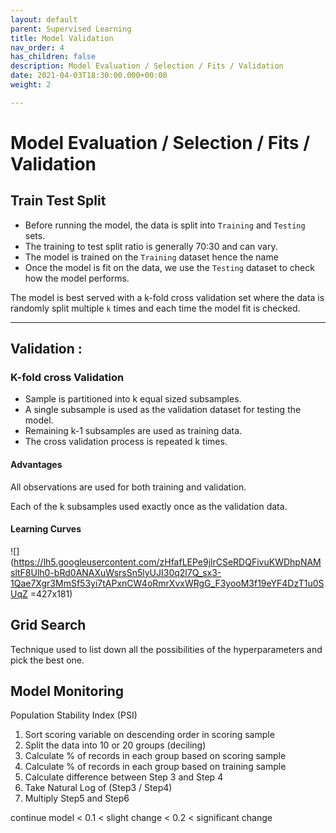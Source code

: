 ```yaml
---
layout: default
parent: Supervised Learning
title: Model Validation
nav_order: 4
has_children: false
description: Model Evaluation / Selection / Fits / Validation
date: 2021-04-03T18:30:00.000+00:00
weight: 2

---
```

# Model Evaluation / Selection / Fits / Validation

## Train Test Split

* Before running the model, the data is split into `Training` and `Testing` sets.
* The training to test split ratio is generally 70:30 and can vary.
* The model is trained on the `Training` dataset hence the name
* Once the model is fit on the data, we use the `Testing` dataset to check how the model performs.

The model is best served with a k-fold cross validation set where the data is randomly split multiple `k` times and each time the model fit is checked.

***

## Validation :

### K-fold cross Validation

* Sample is partitioned into k equal sized subsamples.
* A single subsample is used as the validation dataset for testing the model.
* Remaining k-1 subsamples are used as training data.
* The cross validation process is repeated k times.

#### Advantages

All observations are used for both training and validation.

Each of the k subsamples used exactly once as the validation data.

#### Learning Curves

![](https://lh5.googleusercontent.com/zHfafLEPe9jlrCSeRDQFivuKWDhpNAMsltF8Ulh0-bRd0ANAXuWsrsSn5lyUJI30q2l7Q_sx3-1Qae7Xgr3MmSf53yi7tAPxnCW4oRmrXvxWRgG_F3yooM3f19eYF4DzT1u0SUqZ =427x181)

## Grid Search

Technique used to list down all the possibilities of the hyperparameters and pick the best one.

## Model Monitoring

Population Stability Index (PSI)

1. Sort scoring variable on descending order in scoring sample
2. Split the data into 10 or 20 groups (deciling)
3. Calculate % of records in each group based on scoring sample
4. Calculate % of records in each group based on training sample
5. Calculate difference between Step 3 and Step 4
6. Take Natural Log of (Step3 / Step4)
7. Multiply Step5 and Step6

continue model < 0.1 < slight change < 0.2 < significant change